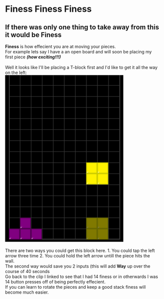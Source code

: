 # Finess Finess Finess
## If there was only one thing to take away from this it would be Finess
**Finess** is how effecient you are at moving your pieces.<br>
For example lets say I have a an open board and will soon be placing my first piece _**(how exciting!!!)**_<br><br>
Well it looks like I'll be placing a T-block first and I'd like to get it all the way on the left: <br>
![](TetrisSnipOne.png)
<br><br>
There are two ways you could get this block here.
	1. You could tap the left arrow three time
	2. You could hold the left arrow untill the piece hits the wall.<br>
The second way would save you 2 inputs (this will add **Way** up over the course of 40 seconds<br>
Go back to the clip I linked to see that I had 14 finess or in otherwards I was 14 button presses off of being perfectly effecient. <br>
If you can learn to rotate the pieces and keep a good stack finess will become much easier.


